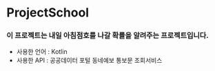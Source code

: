# ProjectSchool

<h3>이 프로젝트는 내일 아침점호를 나갈 확률을 알려주는 프로젝트입니다.</h3>

<nav>
  <ul>
    <li>사용한 언어 : Kotlin</li>
    <li>사용한 API : 공공데이터 포털 동네예보 통보문 조회서비스</li>
  </ul>
 </nav>
